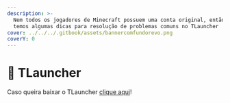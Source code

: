 ```yaml
---
description: >-
  Nem todos os jogadores de Minecraft possuem uma conta original, então aqui
  temos algumas dicas para resolução de problemas comuns no TLauncher
cover: ../../../.gitbook/assets/bannercomfundorevo.png
coverY: 0
---
```


# 🚀 TLauncher

Caso queira baixar o TLauncher [clique aqui](https://tlauncher.org/)!
